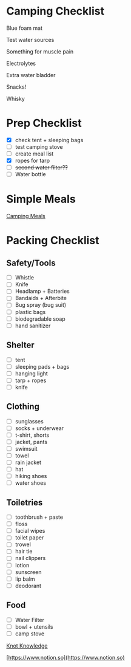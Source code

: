 # Camping Checklist

Blue foam mat

Test water sources

Something for muscle pain

Electrolytes

Extra water bladder

Snacks!

Whisky

# Prep Checklist

- [x]  check tent + sleeping bags
- [ ]  test camping stove
- [ ]  create meal list
- [x]  ropes for tarp
- [ ]  ~~second water filter??~~
- [ ]  Water bottle

# Simple Meals

[Camping Meals](Camping%20Meals%203647158069f34951bca5062eb898326c.md)

# Packing Checklist

## Safety/Tools

- [ ]  Whistle
- [ ]  Knife
- [ ]  Headlamp + Batteries
- [ ]  Bandaids + Afterbite
- [ ]  Bug spray (bug suit)
- [ ]  plastic bags
- [ ]  biodegradable soap
- [ ]  hand sanitizer

## Shelter

- [ ]  tent
- [ ]  sleeping pads + bags
- [ ]  hanging light
- [ ]  tarp + ropes
- [ ]  knife

## Clothing

- [ ]  sunglasses
- [ ]  socks + underwear
- [ ]  t-shirt, shorts
- [ ]  jacket, pants
- [ ]  swimsuit
- [ ]  towel
- [ ]  rain jacket
- [ ]  hat
- [ ]  hiking shoes
- [ ]  water shoes

## Toiletries

- [ ]  toothbrush + paste
- [ ]  floss
- [ ]  facial wipes
- [ ]  toilet paper
- [ ]  trowel
- [ ]  hair tie
- [ ]  nail clippers
- [ ]  lotion
- [ ]  sunscreen
- [ ]  lip balm
- [ ]  deodorant

## Food

- [ ]  Water Filter
- [ ]  bowl + utensils
- [ ]  camp stove

[Knot Knowledge](Knot%20Knowledge%206081b796bd764d3d8793def5256464d4.md)

[https://www.notion.so](https://www.notion.so)